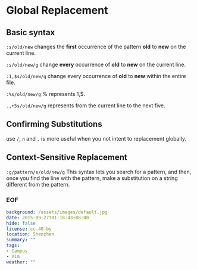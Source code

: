 Global Replacement
===

## Basic syntax
``:s/old/new`` changes the **first** occurrence of the pattern __old__ to __new__ on the current line.

``:s/old/new/g`` change **every** occurrence of __old__ to __new__ on the current line.

``:1,$s/old/new/g`` change every occurrence of __old__ to __new__ within the entire file.

``:%s/old/new/g`` % represents 1,$.

``.,+5s/old/new/g`` represents from the current line to the next five.

## Confirming Substitutions
use ``/``, ``n`` and ``.`` is more useful when you not intent to replacement globally.

## Context-Sensitive Replacement
``:g/pattern/s/old/new/g`` This syntax lets you search for a pattern, and then, once you find the line with the pattern, make a substitution on a string different from the pattern.

### EOF
```yaml
background: /assets/images/default.jpg
date: 2015-09-27T01:18:43+08:00
hide: false
license: cc-40-by
location: Shenzhen
summary: ""
tags:
- Campus
- Vim
weather: ""
```

